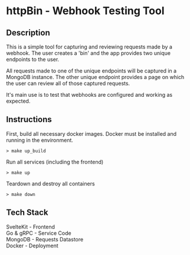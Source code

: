 # httpBin - Webhook Testing Tool

## Description

This is a simple tool for capturing and reviewing requests made by a webhook.
The user creates a 'bin' and the app provides two unique endpoints to the user.

All requests made to one of the unique endpoints will be captured in a MongoDB instance.
The other unique endpoint provides a page on which the user can review all of those captured requests.

It's main use is to test that webhooks are configured and working as expected.

## Instructions

First, build all necessary docker images. Docker must be installed and running in the environment.

```shell
> make up_build
```

Run all services (including the frontend)

```shell
> make up
```

Teardown and destroy all containers

```shell
> make down
```

## Tech Stack

SvelteKit - Frontend<br />
Go & gRPC - Service Code<br />
MongoDB - Requests Datastore<br />
Docker - Deployment<br />

<!-- TODO: Convert grpc errors into http status codes / responses -->
<!-- TODO: Add webhook service in TS Node -->
<!-- TODO: Add unit tests to all services  -->
<!-- TODO: Add integration tests to all services -->
<!-- TODO: Add E2E tests to all services -->
<!-- TODO: Add secrets mgmt -->
<!-- TODO: Add login ??? -->
<!-- TODO: Add authenticated endpoints ??? -->
<!-- TODO: Convert to Postgres DB  -->
<!-- TODO: Figure out how to purge all unused CSS for commits -->
<!-- TODO: Create Github Workflow definition -->
<!-- TODO: Setup basic GH merge requirement for build step -->
